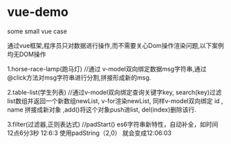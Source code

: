 # vue-demo
some small vue case

通过vue框架,程序员只对数据进行操作,而不需要关心Dom操作渲染问题,以下案例均无DOM操作


1.horse-race-lamp(跑马灯)    //通过 v-model双向绑定数据msg字符串,通过@click方法对msg字符串进行分割,拼接形成新的msg.

2.table-list(学生列表)      //通过v-model双向绑定查询关键字key, search(key)过滤list数组并返回一个新数组newList, v-for渲染newList, 同样v-model双向绑定  id , name 拼接成新对象  ,add()将这个对象push进list,   del(index)删除该行.

3.filter(过滤器,正则表达式)   //padStart() es6字符串新特性，自动补全，如时间 12点6分3秒 12:6:3
使用padString（2,0） 就会变成12:06:03